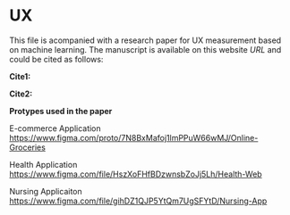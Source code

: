 # UX
This file is acompanied with a research paper for UX measurement based on machine learning.
The manuscript is available on this website _URL_ and could be cited as follows:
  
**Cite1:**  
  
 **Cite2:**

**Protypes used in the paper**

E-commerce Application
https://www.figma.com/proto/7N8BxMafoj1lmPPuW66wMJ/Online-Groceries

Health Application
https://www.figma.com/file/HszXoFHfBDzwnsbZoJj5Lh/Health-Web

Nursing Applicaiton
https://www.figma.com/file/gihDZ1QJP5YtQm7UgSFYtD/Nursing-App

